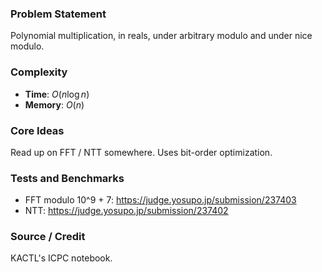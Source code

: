 ### Problem Statement
Polynomial multiplication, in reals, under arbitrary modulo and under nice modulo.

### Complexity
- **Time**: $O(n \log n)$
- **Memory**: $O(n)$

### Core Ideas
Read up on FFT / NTT somewhere. Uses bit-order optimization.

### Tests and Benchmarks
- FFT modulo 10^9 + 7: https://judge.yosupo.jp/submission/237403
- NTT: https://judge.yosupo.jp/submission/237402

### Source / Credit
KACTL's ICPC notebook.